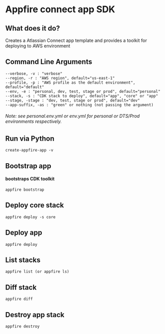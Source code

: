 
# Appfire connect app SDK  
  
## What does it do?  
Creates a Atlassian Connect app template and provides a toolkit for deploying to AWS environment  
  
## Command Line Arguments  
```  
--verbose, -v : "verbose"  
--region, -r : "AWS region", default="us-east-1"  
--profile, -p : "AWS profile as the default environment", default="default"  
--env, -e : "personal, dev, test, stage or prod", default="personal"  
--stack, -s : "CDK stack to deploy", default="app", "core" or "app"
--stage, -stage : "dev, test, stage or prod", default="dev"
--app-suffix, -as : "green" or nothing (not passing the argument)
```  
###### Note: see personal.env.yml or env.yml for personal or DTS/Prod environments respectively.  
  
## Run via Python  
```  
create-appfire-app -v  
```  
  
## Bootstrap app  
#### bootstraps CDK toolkit   
```  
appfire bootstrap   
``` 

## Deploy core stack  
```  
appfire deploy -s core 
```

## Deploy app  
```  
appfire deploy 
```

## List stacks  
```  
appfire list (or appfire ls)  
```  
 
## Diff stack  
```
appfire diff   
```
## Destroy app stack  
```
appfire destroy 
```